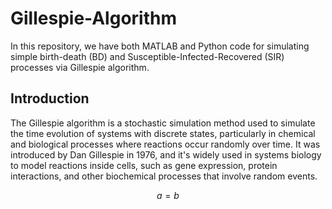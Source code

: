 # Gillespie-Algorithm
In this repository, we have both MATLAB and Python code for simulating simple birth-death (BD) and Susceptible-Infected-Recovered (SIR) processes via Gillespie algorithm. 
## Introduction
The Gillespie algorithm is a stochastic simulation method used to simulate the time evolution of systems with discrete states, particularly in chemical and biological processes where reactions occur randomly over time. It was introduced by Dan Gillespie in 1976, and it's widely used in systems biology to model reactions inside cells, such as gene expression, protein interactions, and other biochemical processes that involve random events.

$$a=b$$
